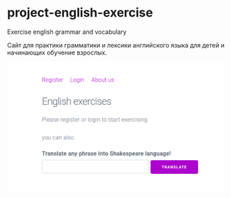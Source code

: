 # project-english-exercise
Exercise english grammar and vocabulary

Сайт для практики грамматики и лексики английского языка для детей и начинающих обучение взрослых.


![Alt text](public/images/homepage.png?raw=true "homepage")
